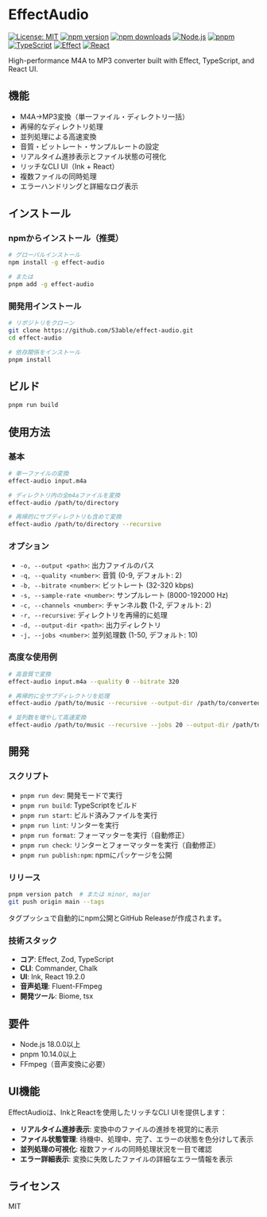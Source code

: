 # EffectAudio

[![License: MIT](https://img.shields.io/badge/License-MIT-yellow.svg)](https://opensource.org/licenses/MIT)
[![npm version](https://img.shields.io/npm/v/effect-audio.svg)](https://www.npmjs.com/package/effect-audio)
[![npm downloads](https://img.shields.io/npm/dm/effect-audio.svg)](https://www.npmjs.com/package/effect-audio)
[![Node.js](https://img.shields.io/badge/Node.js-18.0.0+-green.svg)](https://nodejs.org/)
[![pnpm](https://img.shields.io/badge/pnpm-10.14.0+-blue.svg)](https://pnpm.io/)
[![TypeScript](https://img.shields.io/badge/TypeScript-5.0+-blue.svg)](https://www.typescriptlang.org/)
[![Effect](https://img.shields.io/badge/Effect-3.0+-purple.svg)](https://effect.website/)
[![React](https://img.shields.io/badge/React-19.2.0+-blue.svg)](https://react.dev/)

High-performance M4A to MP3 converter built with Effect, TypeScript, and React UI.

## 機能

- M4A→MP3変換（単一ファイル・ディレクトリ一括）
- 再帰的なディレクトリ処理
- 並列処理による高速変換
- 音質・ビットレート・サンプルレートの設定
- リアルタイム進捗表示とファイル状態の可視化
- リッチなCLI UI（Ink + React）
- 複数ファイルの同時処理
- エラーハンドリングと詳細なログ表示

## インストール

### npmからインストール（推奨）

```bash
# グローバルインストール
npm install -g effect-audio

# または
pnpm add -g effect-audio
```

### 開発用インストール

```bash
# リポジトリをクローン
git clone https://github.com/53able/effect-audio.git
cd effect-audio

# 依存関係をインストール
pnpm install
```

## ビルド

```bash
pnpm run build
```

## 使用方法

### 基本

```bash
# 単一ファイルの変換
effect-audio input.m4a

# ディレクトリ内の全m4aファイルを変換
effect-audio /path/to/directory

# 再帰的にサブディレクトリも含めて変換
effect-audio /path/to/directory --recursive
```

### オプション

- `-o, --output <path>`: 出力ファイルのパス
- `-q, --quality <number>`: 音質 (0-9, デフォルト: 2)
- `-b, --bitrate <number>`: ビットレート (32-320 kbps)
- `-s, --sample-rate <number>`: サンプルレート (8000-192000 Hz)
- `-c, --channels <number>`: チャンネル数 (1-2, デフォルト: 2)
- `-r, --recursive`: ディレクトリを再帰的に処理
- `-d, --output-dir <path>`: 出力ディレクトリ
- `-j, --jobs <number>`: 並列処理数 (1-50, デフォルト: 10)

### 高度な使用例

```bash
# 高音質で変換
effect-audio input.m4a --quality 0 --bitrate 320

# 再帰的に全サブディレクトリを処理
effect-audio /path/to/music --recursive --output-dir /path/to/converted

# 並列数を増やして高速変換
effect-audio /path/to/music --recursive --jobs 20 --output-dir /path/to/converted
```

## 開発

### スクリプト

- `pnpm run dev`: 開発モードで実行
- `pnpm run build`: TypeScriptをビルド
- `pnpm run start`: ビルド済みファイルを実行
- `pnpm run lint`: リンターを実行
- `pnpm run format`: フォーマッターを実行（自動修正）
- `pnpm run check`: リンターとフォーマッターを実行（自動修正）
- `pnpm run publish:npm`: npmにパッケージを公開

### リリース

```bash
pnpm version patch  # または minor, major
git push origin main --tags
```

タグプッシュで自動的にnpm公開とGitHub Releaseが作成されます。

### 技術スタック

- **コア**: Effect, Zod, TypeScript
- **CLI**: Commander, Chalk
- **UI**: Ink, React 19.2.0
- **音声処理**: Fluent-FFmpeg
- **開発ツール**: Biome, tsx

## 要件

- Node.js 18.0.0以上
- pnpm 10.14.0以上
- FFmpeg（音声変換に必要）

## UI機能

EffectAudioは、InkとReactを使用したリッチなCLI UIを提供します：

- **リアルタイム進捗表示**: 変換中のファイルの進捗を視覚的に表示
- **ファイル状態管理**: 待機中、処理中、完了、エラーの状態を色分けして表示
- **並列処理の可視化**: 複数ファイルの同時処理状況を一目で確認
- **エラー詳細表示**: 変換に失敗したファイルの詳細なエラー情報を表示

## ライセンス

MIT
